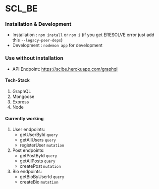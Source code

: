 # SCL_BE
### Installation & Development

- Installation : `npm install` or `npm i`  (if you get ERESOLVE error just add this `--legacy-peer-deps`)<br />
- Development : `nodemon app` for development

### Use without installation
- API Endpoint: https://sclbe.herokuapp.com/graphql

#### Tech-Stack
1. GraphQL
2. Mongoose
3. Express
4. Node

#### Currently working
1. User endpoints:
    - getUserById `query`
    - getAllUsers `query`
    - registerUser `mutation`
2. Post endpoints:
    - getPostById `query`
    - getAllPosts `query`
    - createPost `mutation`
3. Bio endpoints:
    - getBioByUserId `query`
    - createBio `mutation`
